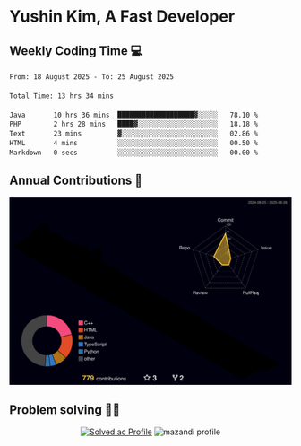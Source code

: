 # Yushin Kim, A Fast Developer

## Weekly Coding Time 💻

<!--START_SECTION:waka-->

```txt
From: 18 August 2025 - To: 25 August 2025

Total Time: 13 hrs 34 mins

Java       10 hrs 36 mins  ███████████████████▓░░░░░   78.10 %
PHP        2 hrs 28 mins   ████▓░░░░░░░░░░░░░░░░░░░░   18.18 %
Text       23 mins         ▓░░░░░░░░░░░░░░░░░░░░░░░░   02.86 %
HTML       4 mins          ░░░░░░░░░░░░░░░░░░░░░░░░░   00.50 %
Markdown   0 secs          ░░░░░░░░░░░░░░░░░░░░░░░░░   00.00 %
```

<!--END_SECTION:waka-->

## Annual Contributions 🏃

![](./profile-3d-contrib/profile-night-rainbow.svg)

## Problem solving 👨‍💻

<div align="center">

[![Solved.ac Profile](http://mazassumnida.wtf/api/v2/generate_badge?boj=kys010306)](https://solved.ac/kys010306)
![mazandi profile](http://mazandi.herokuapp.com/api?handle=kys010306&theme=dark)

</div>
